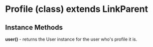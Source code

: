 # Profile (class) extends LinkParent #

## Instance Methods ##

__user()__ - returns the User instance for the user who's profile it is. 
